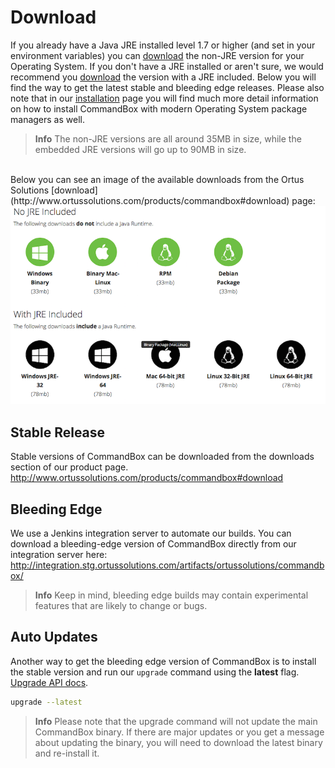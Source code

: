 # Download

If you already have a Java JRE installed level 1.7 or higher (and set in
your environment variables) you can [download](http://www.ortussolutions.com/products/commandbox#download) the non-JRE version for
your Operating System. If you don't have a JRE installed or aren't sure, we would recommend you [download](http://www.ortussolutions.com/products/commandbox#download) the version with a JRE included.  Below you will find the way to get the latest stable and bleeding edge releases.  Please also note that in our [installation](installation.md) page you will find much more detail information on how to install CommandBox with modern Operating System package managers as well.


>**Info** The non-JRE versions are all around 35MB in size, while the embedded JRE versions will go up to 90MB in size.

<br>
Below you can see an image of the available downloads from the Ortus Solutions [download](http://www.ortussolutions.com/products/commandbox#download) page:

<img src="../images/versions.png"/>


## Stable Release

Stable versions of CommandBox can be downloaded from the downloads
section of our product page.
http://www.ortussolutions.com/products/commandbox#download


## Bleeding Edge

We use a Jenkins integration server to automate our builds. You can
download a bleeding-edge version of CommandBox directly from our
integration server here:
http://integration.stg.ortussolutions.com/artifacts/ortussolutions/commandbox/

>**Info** Keep in mind, bleeding edge builds may contain experimental features
that are likely to change or bugs.

## Auto Updates

Another way to get the bleeding edge version of CommandBox is to install
the stable version and run our `upgrade` command using the
**latest** flag. [Upgrade API docs](http://apidocs.ortussolutions.com/commandbox/current/index.html?commandbox/system/modules/system-commands/commands/upgrade.html).

```bash
upgrade --latest
```

>**Info** Please note that the upgrade command will not update the main CommandBox binary. If there are major updates or you get a message about updating the binary, you will need to download the latest binary and re-install it.
